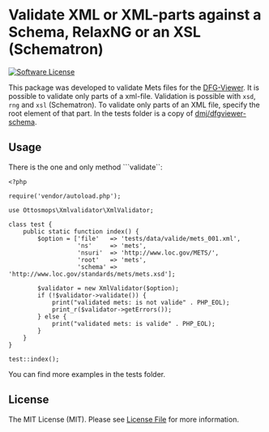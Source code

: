 # Validate XML or XML-parts against a Schema, RelaxNG or an XSL (Schematron)

[![Software License](https://img.shields.io/badge/license-MIT-blue.svg?style=flat-square)](LICENSE.md)

This package was developed to validate Mets files for the [DFG-Viewer](http://www.dfg-viewer.de). It is possible to validate only parts of a xml-file. Validation is possible with ```xsd```, ```rng``` and ```xsl``` (Schematron). To validate only parts of an XML file, specify the root element of that part. In the tests folder is a copy of  [dmj/dfgviewer-schema](https://github.com/dmj/dfgviewer-schema).

## Usage

There is the one and only method ```validate``:
```
<?php

require('vendor/autoload.php');

use Ottosmops\Xmlvalidator\XmlValidator;

class test {
    public static function index() {
        $option = ['file'   => 'tests/data/valide/mets_001.xml',
                   'ns'     => 'mets', 
                   'nsuri'  => 'http://www.loc.gov/METS/',
                   'root'   => 'mets',
                   'schema' => 'http://www.loc.gov/standards/mets/mets.xsd'];

        $validator = new XmlValidator($option);
        if (!$validator->validate()) {
            print("validated mets: is not valide" . PHP_EOL);
            print_r($validator->getErrors());
        } else {
            print("validated mets: is valide" . PHP_EOL);
        }
    }
}

test::index();
```

You can find more examples in the tests folder.

## License

The MIT License (MIT). Please see [License File](LICENSE.md) for more information.